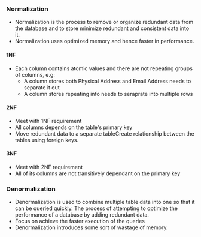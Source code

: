 ### Normalization
- Normalization is the process to remove or organize redundant data from the database and to store minimize  redundant and consistent data into it.
- Normalization uses optimized memory and hence faster in performance.
#### 1NF
- Each column contains atomic values and there are not repeating groups of columns, e.g: 
	- A column stores both Physical Address and Email Address needs to separate it out
	- A column stores repeating info needs to seraprate into multiple rows
#### 2NF
- Meet with 1NF requirement
- All columns depends on the table's primary key 
- Move redundant data to a separate tableCreate relationship between the tables using foreign keys.
#### 3NF
- Meet with 2NF requirement
- All of its columns are not transitively dependant on the primary key
### Denormalization
- Denormalization is used to combine multiple table data into one so that it can be queried quickly. The process of attempting to optimize the performance of a database by adding redundant data.
- Focus on achieve the faster execution of the queries
- Denormalization introduces some sort of wastage of memory.
<!--stackedit_data:
eyJoaXN0b3J5IjpbLTEyNTA3NDM2ODEsMjYzMzUxNTldfQ==
-->